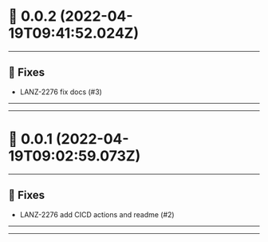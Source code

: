 # :confetti_ball: 0.0.2 (2022-04-19T09:41:52.024Z)
- - -
## :bug: Fixes
* LANZ-2276 fix docs (#3)
- - -
- - -
# :confetti_ball: 0.0.1 (2022-04-19T09:02:59.073Z)
- - -
## :bug: Fixes
* LANZ-2276 add CICD actions and readme (#2)
- - -
- - -
